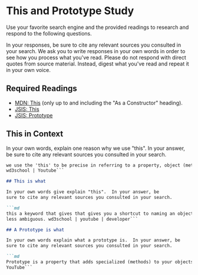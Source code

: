 # This and Prototype Study

Use your favorite search engine and the provided readings to research and
respond to the following questions.

In your responses, be sure to cite any relevant sources you consulted in your
search. We ask you to write responses in your own words in order to see how you
process what you've read. Please do not respond with direct quotes from source
material. Instead, digest what you've read and repeat it in your own voice.

## Required Readings

-   [MDN: This](https://developer.mozilla.org/en-US/docs/Web/JavaScript/Reference/Operators/this)
(only up to and including the "As a Constructor" heading).
-   [JSIS: This](http://javascriptissexy.com/understand-javascripts-this-with-clarity-and-master-it/)
-   [JSIS: Prototype](http://javascriptissexy.com/javascript-prototype-in-plain-detailed-language/)

## This in Context

In your own words, explain one reason why we use "this". In your answer, be
sure to cite any relevant sources you consulted in your search.

```md
we use the 'this' to be precise in referring to a property, object (methods) of a function.
wd3school | Youtube```

## This is what

In your own words give explain "this".  In your answer, be
sure to cite any relevant sources you consulted in your search.

```md
this a keyword that gives that gives you a shortcut to naming an object to make your code
less ambiguous. wd3school | youtube | developer```

## A Prototype is what

In your own words explain what a prototype is.  In your answer, be
sure to cite any relevant sources you consulted in your search.

```md
Prototype is a property that adds specialized (methods) to your objects in a function.
YouTube```
